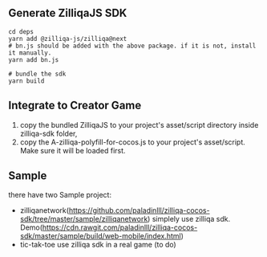 ## Generate ZilliqaJS SDK

```shell
cd deps
yarn add @zilliqa-js/zilliqa@next
# bn.js should be added with the above package. if it is not, install it manually.
yarn add bn.js

# bundle the sdk
yarn build
```

## Integrate to Creator Game

1. copy the bundled ZilliqaJS to your project's asset/script directory inside zilliqa-sdk folder, 
2. copy the A-zilliqa-polyfill-for-cocos.js to your project's asset/script. Make sure it will be loaded first.

## Sample

there have two Sample project:
* zilliqanetwork(https://github.com/paladinlll/zilliqa-cocos-sdk/tree/master/sample/zilliqanetwork) simplely use zilliqa sdk. Demo(https://cdn.rawgit.com/paladinlll/zilliqa-cocos-sdk/master/sample/build/web-mobile/index.html)
* tic-tak-toe use zilliqa sdk in a real game (to do)
